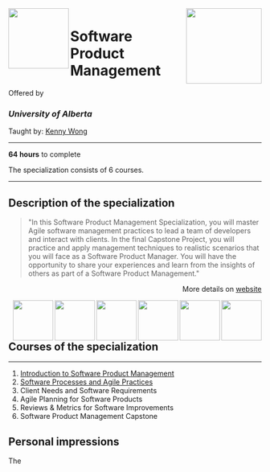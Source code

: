 <a href="https://www.coursera.org/specializations/product-management">
<img src="/img/Software%20Product%20Management%20Specialization%20logo.avif" width="150" height="150" align="right">
</a>

<img src="https://upload.wikimedia.org/wikipedia/en/e/e8/University_of_Alberta_Logo_%282021%29.svg" width="120" height="120" align="left">

# Software Product Management

Offered by 
### *University of Alberta*

Taught by: [Kenny Wong](https://www.coursera.org/instructor/kennyw)

---

**64 hours** to complete

The specialization consists of 6 courses. 

---

## Description of the specialization

>"In this Software Product Management Specialization, you will master Agile software management practices to lead a team of developers and interact with clients. In the final Capstone Project, you will practice and apply management techniques to realistic scenarios that you will face as a Software Product Manager. You will have the opportunity to share your experiences and learn from the insights of others as part of a Software Product Management."

<p align="right">More details on <a href="https://www.coursera.org/specializations/product-management">website</a></p>

<img src="/img/Software%20Product%20Management%20Capstone%20logo.avif" width="80" height="80" align="right"> 
<img src="/img/Reviews%20%26%20Metrics%20for%20Software%20Improvements%20logo.avif" width="80" height="80" align="right"> 
<img src="/img/Agile%20Planning%20for%20Software%20Products%20logo.avif" width="80" height="80" align="right"> 
<img src="/img/Client%20Needs%20and%20Software%20Requirements%20logo.avif" width="80" height="80" align="right"> 
<img src="/img/Software%20Processes%20and%20Agile%20Practices%20logo.avif" width="80" height="80" align="right"> 
<img src="/img/Introduction%20to%20Software%20Product%20Management%20logo.avif" width="80" height="80" align="right"> 

## Courses of the specialization

---

1. [Introduction to Software Product Management](./Introduction%20to%20Software%20Product%20Management)
2. [Software Processes and Agile Practices](./Software%20Processes%20and%20Agile%20Practices)
3. Client Needs and Software Requirements
4. Agile Planning for Software Products
5. Reviews & Metrics for Software Improvements
6. Software Product Management Capstone

## Personal impressions

The 
